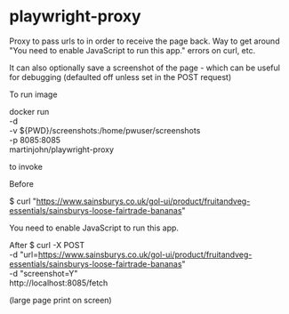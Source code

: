 # playwright-proxy

Proxy to pass urls to in order to receive the page back.
Way to get around "You need to enable JavaScript to run this app." errors on curl, etc.

It can also optionally save a screenshot of the page - which can be useful for debugging (defaulted off unless set in the POST request)

To run image

docker run \
       -d \
       -v ${PWD}/screenshots:/home/pwuser/screenshots \
       -p 8085:8085 \
       martinjohn/playwright-proxy

to invoke

Before

$ curl "https://www.sainsburys.co.uk/gol-ui/product/fruitandveg-essentials/sainsburys-loose-fairtrade-bananas"
<!doctype html><html lang="en"><head><meta charset="utf-8"/><title>Sainsbury's online Grocery Shopping and Fresh Food Delivery</title><meta name="viewport" content="width=device-width,initial-scale=1,shrink-to-fit=no"/><meta name="theme-color" content="#000000"/><link rel="preconnect" href="https://assets.sainsburys-groceries.co.uk/" crossorigin/><link rel="dns-prefetch" href="https://assets.sainsburys-groceries.co.uk/"/><link rel="shortcut icon" href="/favicon.ico"/><link href="/gol-ui/static/css/app.490060e9.css" rel="stylesheet"></head><body><noscript>You need to enable JavaScript to run this app.</noscript><script>window.utag_cfg_ovrd={noview:!0},window.digitalData={event:[],page:{pageInfo:{pageName:"",newSite:"yes",shoppingMode:"normal",breadCrumbs:"",section:"",pageCategory:"",aisle:"",shelf:"",pageTemplate:"",lang:"en-gb",rendering:"web"},events:[]},user:{profile:{profileInfo:{websphereId:"",user_status:"","user id":""}}}},window.history.scrollRestoration="manual"</script><div id="root"></div><script src="/gol-ui/static/js/config.js?cb=a7125998"></script><script src="/gol-ui/static/js/newrelic.920d7ec4.js"></script><script src="/gol-ui/static/js/app.d3d636ca.js"></script></body></html>

After
$ curl -X POST \
	-d "url=https://www.sainsburys.co.uk/gol-ui/product/fruitandveg-essentials/sainsburys-loose-fairtrade-bananas" \
	-d "screenshot=Y" \
	http://localhost:8085/fetch

(large page print on screen)

